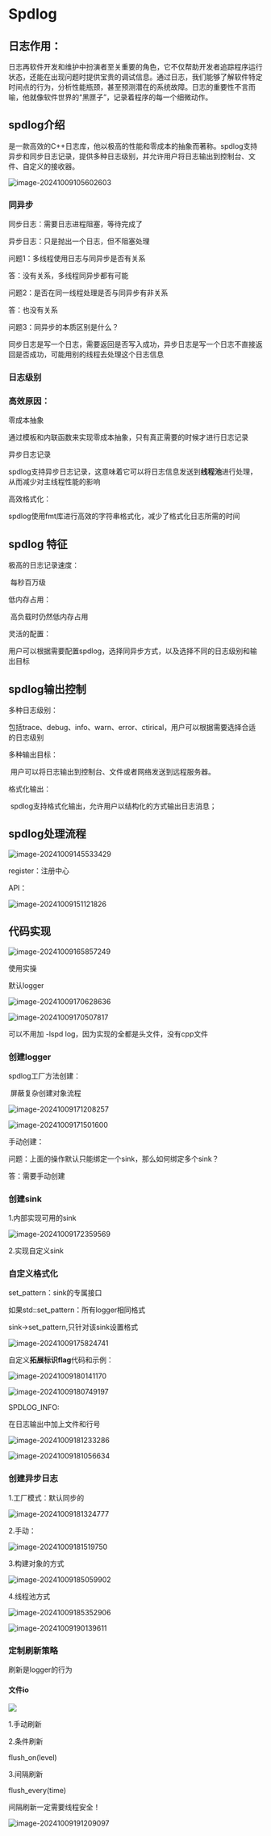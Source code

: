 # Spdlog 

## 日志作用：

日志再软件开发和维护中扮演者至关重要的角色，它不仅帮助开发者追踪程序运行状态，还能在出现问题时提供宝贵的调试信息。通过日志，我们能够了解软件特定时间点的行为，分析性能瓶颈，甚至预测潜在的系统故障。日志的重要性不言而喻，他就像软件世界的“黑匣子”，记录着程序的每一个细微动作。

## spdlog介绍

是一款高效的C++日志库，他以极高的性能和零成本的抽象而著称。spdlog支持异步和同步日志记录，提供多种日志级别，并允许用户将日志输出到控制台、文件、自定义的接收器。

![image-20241009105602603](C:\Users\12280\AppData\Roaming\Typora\typora-user-images\image-20241009105602603.png)

### 同异步

同步日志：需要日志进程阻塞，等待完成了

异步日志：只是抛出一个日志，但不阻塞处理



 问题1：多线程使用日志与同异步是否有关系

答：没有关系，多线程同异步都有可能



 问题2：是否在同一线程处理是否与同异步有非关系

答：也没有关系 

问题3：同异步的本质区别是什么？

同步日志是写一个日志，需要返回是否写入成功，异步日志是写一个日志不直接返回是否成功，可能用别的线程去处理这个日志信息

### 日志级别 



### 高效原因：

零成本抽象

​	通过模板和内联函数来实现零成本抽象，只有真正需要的时候才进行日志记录

异步日志记录

​	spdlog支持异步日志记录，这意味着它可以将日志信息发送到**线程池**进行处理，从而减少对主线程性能的影响

高效格式化：

​	spdlog使用fmt库进行高效的字符串格式化，减少了格式化日志所需的时间

## spdlog 特征

极高的日志记录速度：

​	每秒百万级

低内存占用：

​	高负载时仍然低内存占用

灵活的配置：

​	用户可以根据需要配置spdlog，选择同异步方式，以及选择不同的日志级别和输出目标

## spdlog输出控制

多种日志级别：

​	包括trace、debug、info、warn、error、ctirical，用户可以根据需要选择合适的日志级别

多种输出目标：

​	用户可以将日志输出到控制台、文件或者网络发送到远程服务器。

格式化输出：

​	spdlog支持格式化输出，允许用户以结构化的方式输出日志消息；



## spdlog处理流程

![image-20241009145533429](C:\Users\12280\AppData\Roaming\Typora\typora-user-images\image-20241009145533429.png)

register：注册中心

API：

 ![image-20241009151121826](C:\Users\12280\AppData\Roaming\Typora\typora-user-images\image-20241009151121826.png)

## 代码实现

![image-20241009165857249](C:\Users\12280\AppData\Roaming\Typora\typora-user-images\image-20241009165857249.png)

使用实操



默认logger

![image-20241009170628636](C:\Users\12280\AppData\Roaming\Typora\typora-user-images\image-20241009170628636.png)

  ![image-20241009170507817](C:\Users\12280\AppData\Roaming\Typora\typora-user-images\image-20241009170507817.png)

可以不用加 -lspd log，因为实现的全都是头文件，没有cpp文件

###  创建logger

spdlog工厂方法创建：

​	屏蔽复杂创建对象流程

![image-20241009171208257](C:\Users\12280\AppData\Roaming\Typora\typora-user-images\image-20241009171208257.png)

![image-20241009171501600](C:\Users\12280\AppData\Roaming\Typora\typora-user-images\image-20241009171501600.png)



手动创建：

问题：上面的操作默认只能绑定一个sink，那么如何绑定多个sink？

答：需要手动创建

 





### 创建sink

1.内部实现可用的sink

![image-20241009172359569](C:\Users\12280\AppData\Roaming\Typora\typora-user-images\image-20241009172359569.png)

2.实现自定义sink

### 自定义格式化

set_pattern：sink的专属接口

如果std::set_pattern：所有logger相同格式

sink->set_pattern,只针对该sink设置格式

![image-20241009175824741](C:\Users\12280\AppData\Roaming\Typora\typora-user-images\image-20241009175824741.png)



自定义**拓展标识flag**代码和示例：

![image-20241009180141170](C:\Users\12280\AppData\Roaming\Typora\typora-user-images\image-20241009180141170.png)

![image-20241009180749197](C:\Users\12280\AppData\Roaming\Typora\typora-user-images\image-20241009180749197.png)

SPDLOG_INFO:

在日志输出中加上文件和行号

![image-20241009181233286](C:\Users\12280\AppData\Roaming\Typora\typora-user-images\image-20241009181233286.png)

![image-20241009181056634](C:\Users\12280\AppData\Roaming\Typora\typora-user-images\image-20241009181056634.png)

### 创建异步日志

1.工厂模式：默认同步的

![image-20241009181324777](C:\Users\12280\AppData\Roaming\Typora\typora-user-images\image-20241009181324777.png)

2.手动：

![image-20241009181519750](C:\Users\12280\AppData\Roaming\Typora\typora-user-images\image-20241009181519750.png)

3.构建对象的方式

![image-20241009185059902](C:\Users\12280\AppData\Roaming\Typora\typora-user-images\image-20241009185059902.png)

4.线程池方式

![image-20241009185352906](C:\Users\12280\AppData\Roaming\Typora\typora-user-images\image-20241009185352906.png)

![image-20241009190139611](C:\Users\12280\AppData\Roaming\Typora\typora-user-images\image-20241009190139611.png)

### 定制刷新策略

刷新是logger的行为

#### 文件io

![ ](C:\Users\12280\AppData\Roaming\Typora\typora-user-images\image-20241009190755810.png)

1.手动刷新

2.条件刷新

flush_on(level)

3.间隔刷新

flush_every(time)

间隔刷新一定需要线程安全！

![image-20241009191209097](C:\Users\12280\AppData\Roaming\Typora\typora-user-images\image-20241009191209097.png)
